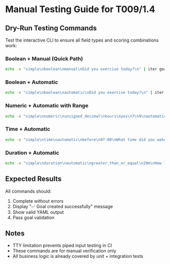 # Manual Testing Guide for T009/1.4

## Dry-Run Testing Commands

Test the interactive CLI to ensure all field types and scoring combinations work:

### Boolean + Manual (Quick Path)
```bash
echo -e "simple\nboolean\nmanual\nDid you exercise today?\n" | iter goal add --dry-run
```

### Boolean + Automatic
```bash
echo -e "simple\nboolean\nautomatic\nDid you exercise today?\n" | iter goal add --dry-run
```

### Numeric + Automatic with Range
```bash
echo -e "simple\nnumeric\nunsigned_decimal\nhours\nyes\n7\n9\nautomatic\nrange\n7.0\n9.0\nyes\nHow many hours did you sleep?\n" | iter goal add --dry-run
```

### Time + Automatic
```bash
echo -e "simple\ntime\nautomatic\nbefore\n07:00\nWhat time did you wake up?\n" | iter goal add --dry-run
```

### Duration + Automatic
```bash
echo -e "simple\nduration\nautomatic\ngreater_than_or_equal\n20m\nHow long did you meditate?\n" | iter goal add --dry-run
```

## Expected Results

All commands should:
1. Complete without errors
2. Display "✅ Goal created successfully" message  
3. Show valid YAML output
4. Pass goal validation

## Notes

- TTY limitation prevents piped input testing in CI
- These commands are for manual verification only
- All business logic is already covered by unit + integration tests